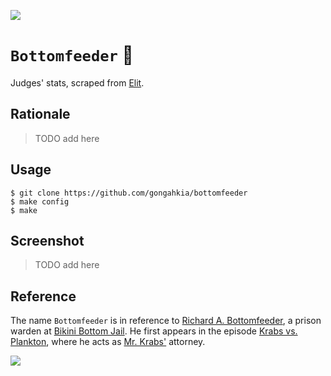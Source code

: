 [![](https://img.shields.io/badge/bottomfeeder_1.0-build-orange)](https://github.com/gongahkia/bottomfeeder/releases/tag/1.0)

# `Bottomfeeder` 💼

Judges' stats, scraped from [Elit](https://www.elitigation.sg/_layouts/IELS/HomePage/Pages/Home.aspx).

## Rationale

> TODO add here

## Usage

```console
$ git clone https://github.com/gongahkia/bottomfeeder
$ make config
$ make
```

## Screenshot

> TODO add here

## Reference

The name `Bottomfeeder` is in reference to [Richard A. Bottomfeeder](https://spongebob.fandom.com/wiki/Richard_A._Bottomfeeder), a prison warden at [Bikini Bottom Jail](https://spongebob.fandom.com/wiki/Bikini_Bottom_Jail).
He first appears in the episode [Krabs vs. Plankton](https://spongebob.fandom.com/wiki/Krabs_vs._Plankton), where he acts as [Mr. Krabs'](https://spongebob.fandom.com/wiki/Eugene_H._Krabs) attorney.

![](https://static.wikia.nocookie.net/spongebob/images/a/a7/Richard_A._Bottomfeeder_model_pose.png/revision/latest?cb=20221019041959)
